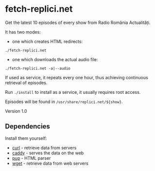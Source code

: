 # fetch-replici.net

Get the latest 10 episodes of every show from Radio România Actualități.

It has two modes:
- one which creates HTML redirects:
```
./fetch-replici.net
```
- one which downloads the actual audio file:
```
./fetch-replici.net -a|--audio
```

If used as service, it repeats every one hour, thus achieving continuous retrieval of episodes.

Run `./install` to install as a service, it usually requires root access.

Episodes will be found in `/usr/share/replici.net/${show}`.

Version 1.0


## Dependencies

Install them yourself:
- [curl](https://curl.haxx.se) - retrieve data from servers
- [caddy](https://github.com/mholt/caddy) - serves the data on the web
- [pup](https://github.com/ericchiang/pup) - HTML parser
- [wget](https://www.gnu.org/software/wget) - retrieve data from web servers
